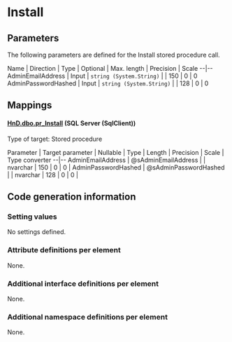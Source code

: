 ﻿Install
================

## Parameters
The following parameters are defined for the Install stored procedure call. 

Name | Direction | Type | Optional | Max. length | Precision | Scale
--|--
AdminEmailAddress | Input | `string (System.String)` |  | 150 | 0 | 0
AdminPasswordHashed | Input | `string (System.String)` |  | 128 | 0 | 0

## Mappings

#### [HnD.dbo.pr_Install](../../../SQL_Server_SqlClient/HnD/dbo/prInstall.htm) (SQL Server (SqlClient))

Type of target: Stored procedure

Parameter | Target parameter | Nullable | Type | Length | Precision | Scale | Type converter
--|--
AdminEmailAddress | @sAdminEmailAddress |  | nvarchar | 150 | 0 | 0 | 
AdminPasswordHashed | @sAdminPasswordHashed |  | nvarchar | 128 | 0 | 0 | 

## Code generation information

### Setting values
No settings defined.
### Attribute definitions per element

None.

### Additional interface definitions per element

None.

### Additional namespace definitions per element

None.
   